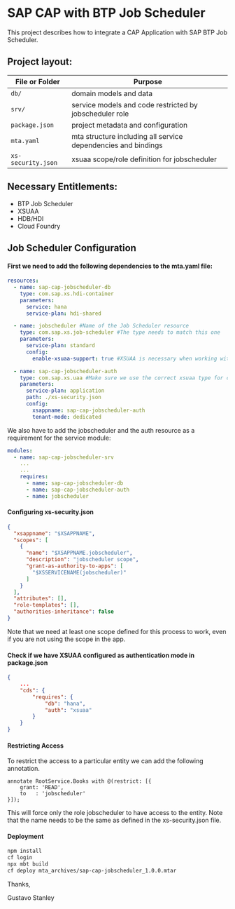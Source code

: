 # SAP CAP with BTP Job Scheduler

This project describes how to integrate a CAP Application with SAP BTP Job Scheduler.

## Project layout:

File or Folder | Purpose
---------|----------
`db/` | domain models and data
`srv/` | service models and code restricted by jobscheduler role
`package.json` | project metadata and configuration
`mta.yaml` | mta structure including all service dependencies and bindings
`xs-security.json` | xsuaa scope/role definition for jobscheduler

## Necessary Entitlements:
- BTP Job Scheduler
- XSUAA
- HDB/HDI
- Cloud Foundry

## Job Scheduler Configuration

#### First we need to add the following dependencies to the mta.yaml file:
```yaml
resources:
  - name: sap-cap-jobscheduler-db
    type: com.sap.xs.hdi-container
    parameters:
      service: hana
      service-plan: hdi-shared

  - name: jobscheduler #Name of the Job Scheduler resource
    type: com.sap.xs.job-scheduler #The type needs to match this one
    parameters:
      service-plan: standard
      config:
        enable-xsuaa-support: true #XSUAA is necessary when working with authenticated services

  - name: sap-cap-jobscheduler-auth
    type: com.sap.xs.uaa #Make sure we use the correct xsuaa type for creating the service instance
    parameters:
      service-plan: application
      path: ./xs-security.json
      config:
        xsappname: sap-cap-jobscheduler-auth
        tenant-mode: dedicated
```
We also have to add the jobscheduler and the auth resource as a requirement for the service module:
```yaml
modules:
  - name: sap-cap-jobscheduler-srv
    ...
    ...
    requires:
      - name: sap-cap-jobscheduler-db
      - name: sap-cap-jobscheduler-auth
      - name: jobscheduler
```
#### Configuring xs-security.json
```json
{
  "xsappname": "$XSAPPNAME",
  "scopes": [
    {
      "name": "$XSAPPNAME.jobscheduler",
      "description": "jobscheduler scope",
      "grant-as-authority-to-apps": [
        "$XSSERVICENAME(jobscheduler)"
      ]
    }
  ],
  "attributes": [],
  "role-templates": [],
  "authorities-inheritance": false
}
```
Note that we need at least one scope defined for this process to work, even if you are not using the scope in the app.

#### Check if we have XSUAA configured as authentication mode in package.json
```json
{
    ...
    "cds": {
        "requires": {
            "db": "hana",
            "auth": "xsuaa"
        }
    }
}
```

#### Restricting Access
To restrict the access to a particular entity we can add the following annotation.
```cds
annotate RootService.Books with @(restrict: [{
    grant: 'READ',
    to   : 'jobscheduler'
}]);
```
This will force only the role jobscheduler to have access to the entity.
Note that the name needs to be the same as defined in the xs-security.json file.

#### Deployment
```sh
npm install
cf login
npx mbt build
cf deploy mta_archives/sap-cap-jobscheduler_1.0.0.mtar 
```

Thanks,

Gustavo Stanley